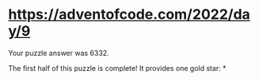 # https://adventofcode.com/2022/day/9

Your puzzle answer was 6332.

The first half of this puzzle is complete! It provides one gold star: *
